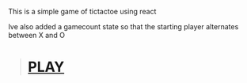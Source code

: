 This is a simple game of tictactoe using react

Ive also added a gamecount state so that the starting player alternates between X and O
># **[PLAY](https://robin-shrestha.github.io/tic-tac-toe-using-react/)**
